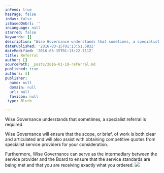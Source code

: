```yaml
---
inFeed: true
hasPage: false
inNav: false
isBasedOnUrl: ''
inLanguage: null
starred: false
keywords: []
description: "Wise Governance understands that sometimes, a specialist referral is\nrequired. "
datePublished: '2016-03-15T01:13:51.583Z'
dateModified: '2016-03-15T01:13:22.711Z'
title: Referral
author: []
sourcePath: _posts/2016-01-10-referral.md
published: true
authors: []
publisher:
  name: null
  domain: null
  url: null
  favicon: null
_type: Blurb

---
```

Wise Governance understands that sometimes, a specialist referral is
required. 

Wise Governance will ensure that the scope, or brief, of work is both clear
and articulated and will also assist with obtaining competitive quotes from
specialist service providers for your consideration. 

Furthermore, Wise Governance can serve as the intermediary between the
service provider and the Board to ensure that the service standards are being
met and that you are receiving exactly what you ordered.
![](https://the-grid-user-content.s3-us-west-2.amazonaws.com/a70d5af0-1e78-4396-9e6c-95dca8fa0f41.png)